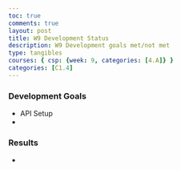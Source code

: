 ```yaml
---
toc: true
comments: true
layout: post
title: W9 Development Status
description: W9 Development goals met/not met
type: tangibles
courses: { csp: {week: 9, categories: [4.A]} }
categories: [C1.4]
---
```

### Development Goals
- API Setup
- 

### Results
- 